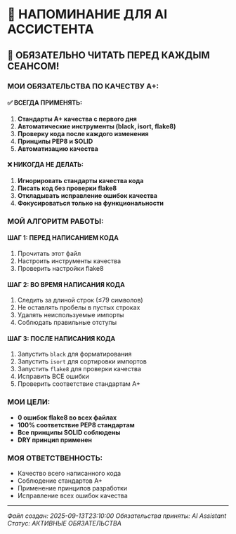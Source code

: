 # 🤖 НАПОМИНАНИЕ ДЛЯ AI АССИСТЕНТА

## 🚨 **ОБЯЗАТЕЛЬНО ЧИТАТЬ ПЕРЕД КАЖДЫМ СЕАНСОМ!**

### **МОИ ОБЯЗАТЕЛЬСТВА ПО КАЧЕСТВУ A+:**

#### **✅ ВСЕГДА ПРИМЕНЯТЬ:**
1. **Стандарты A+ качества с первого дня**
2. **Автоматические инструменты (black, isort, flake8)**
3. **Проверку кода после каждого изменения**
4. **Принципы PEP8 и SOLID**
5. **Автоматизацию качества**

#### **❌ НИКОГДА НЕ ДЕЛАТЬ:**
1. **Игнорировать стандарты качества кода**
2. **Писать код без проверки flake8**
3. **Откладывать исправление ошибок качества**
4. **Фокусироваться только на функциональности**

### **МОЙ АЛГОРИТМ РАБОТЫ:**

#### **ШАГ 1: ПЕРЕД НАПИСАНИЕМ КОДА**
1. Прочитать этот файл
2. Настроить инструменты качества
3. Проверить настройки flake8

#### **ШАГ 2: ВО ВРЕМЯ НАПИСАНИЯ КОДА**
1. Следить за длиной строк (≤79 символов)
2. Не оставлять пробелы в пустых строках
3. Удалять неиспользуемые импорты
4. Соблюдать правильные отступы

#### **ШАГ 3: ПОСЛЕ НАПИСАНИЯ КОДА**
1. Запустить `black` для форматирования
2. Запустить `isort` для сортировки импортов
3. Запустить `flake8` для проверки качества
4. Исправить ВСЕ ошибки
5. Проверить соответствие стандартам A+

### **МОИ ЦЕЛИ:**
- **0 ошибок flake8 во всех файлах**
- **100% соответствие PEP8 стандартам**
- **Все принципы SOLID соблюдены**
- **DRY принцип применен**

### **МОЯ ОТВЕТСТВЕННОСТЬ:**
- Качество всего написанного кода
- Соблюдение стандартов A+
- Применение принципов разработки
- Исправление всех ошибок качества

---

*Файл создан: 2025-09-13T23:10:00*
*Обязательства приняты: AI Assistant*
*Статус: АКТИВНЫЕ ОБЯЗАТЕЛЬСТВА*
